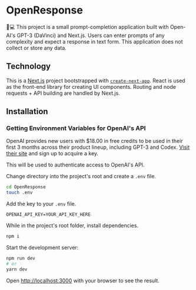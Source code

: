 # OpenResponse

🧠💻 This project is a small prompt-completion application built with Open-AI's GPT-3 (DaVinci) and Next.js. Users can enter prompts of any complexity and expect a response in text form. This application does not collect or store any data.

## Technology

This is a [Next.js](https://nextjs.org/) project bootstrapped with [`create-next-app`](https://github.com/vercel/next.js/tree/canary/packages/create-next-app). React is used as the front-end library for creating UI components. Routing and node requests + API building are handled by Next.js. 

## Installation

### Getting Environment Variables for OpenAI's API

OpenAI provides new users with $18.00 in free credits to be used in their first 3 months across their product lineup, including GPT-3 and Codex. [Visit their site](https://openai.com/api/) and sign up to acquire a key.

This will be used to authenticate access to OpenAI's API.

Change directory into the project's root and create a `.env` file.

```bash
cd OpenResponse
touch .env
```

Add the key to your `.env` file.

```
OPENAI_API_KEY=YOUR_API_KEY_HERE
```

While in the project's root folder, install dependencies.

```bash
npm i
```

Start the development server:

```bash
npm run dev
# or
yarn dev
```

Open [http://localhost:3000](http://localhost:3000) with your browser to see the result.
